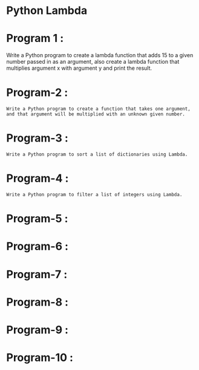 # Python Lambda

# Program 1 :
   Write a Python program to create a lambda function that adds 15 to a given number passed in as an argument, also create a lambda function that multiplies argument x with argument y and print the result.


# Program-2 : 
    Write a Python program to create a function that takes one argument, and that argument will be multiplied with an unknown given number.


# Program-3 :
    Write a Python program to sort a list of dictionaries using Lambda.

# Program-4 :
    Write a Python program to filter a list of integers using Lambda.

# Program-5 :
   

# Program-6 : 
  
# Program-7 :
  
# Program-8 :
  

# Program-9 :
  
# Program-10 :
  

